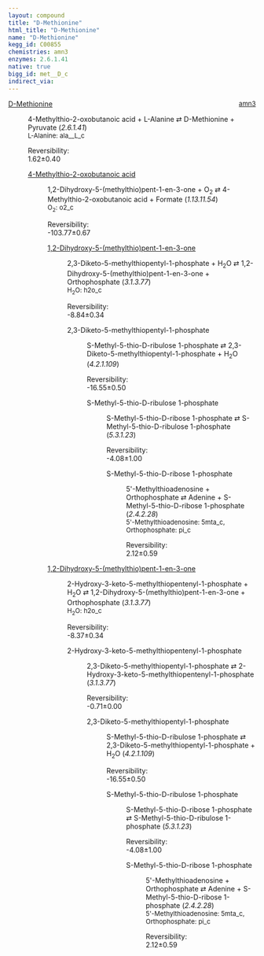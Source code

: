 ```yaml
---
layout: compound
title: "D-Methionine"
html_title: "D-Methionine"
name: "D-Methionine"
kegg_id: C00855
chemistries: amn3
enzymes: 2.6.1.41
native: true
bigg_id: met__D_c
indirect_via: 
---
```

<dl><dt class='rs-product'><a href='/compounds/C00855' class='link-dark' data-bs-toggle='tooltip' data-bs-html='true' data-bs-title='KEGG: C00855'>D-Methionine</a><span style='float: right; max-width: 40%'><a href='/chemistries/amn3' class='link-dark opacity-50' style='font-size: small; word-wrap: anywhere;'>amn3</a></span></dt><dd><p>4-Methylthio-2-oxobutanoic acid + L-Alanine &#8644; D-Methionine + Pyruvate (<i>2.6.1.41</i>)<br /><span style='font-size: small;'><span data-bs-toggle='tooltip' data-bs-html='true' data-bs-title='KEGG: C00041'>L-Alanine</span>: ala__L_c</span><br /><div class="reversibility_info">Reversibility: <div class="progress"><div class="progress-bar bg-success" role="progressbar" style="width: 0%" aria-valuenow="0" aria-valuemin="0" aria-valuemax="100"></div></div><span>1.62&plusmn;0.40</span><div class="progress"><div class="progress-bar bg-danger" role="progressbar" style="width: 16.19%" aria-valuenow="1.61929779389832" aria-valuemin="0" aria-valuemax="10"></div><div class="progress-bar bg-warning" role="progressbar" style="width: 3.95%" aria-valuenow="1.61929779389832" aria-valuemin="0" aria-valuemax="10"></div></div></div></p><dl><dt><a href='/compounds/C01180' class='link-dark' data-bs-toggle='tooltip' data-bs-html='true' data-bs-title='KEGG: C01180'>4-Methylthio-2-oxobutanoic acid</a><span style='float: right; max-width: 40%'><a href='/chemistries/None' class='link-dark opacity-50' style='font-size: small; word-wrap: anywhere;'></a></span></dt><dd><p>1,2-Dihydroxy-5-(methylthio)pent-1-en-3-one + O<sub>2</sub> &#8644; 4-Methylthio-2-oxobutanoic acid + Formate (<i>1.13.11.54</i>)<br /><span style='font-size: small;'><span data-bs-toggle='tooltip' data-bs-html='true' data-bs-title='KEGG: C00007'>O<sub>2</sub></span>: o2_c</span><br /><div class="reversibility_info">Reversibility: <div class="progress" style="flex-direction: row-reverse;"><div class="progress-bar bg-success" role="progressbar" style="width: 1037.68%" aria-valuenow="-103.76812033143135" aria-valuemin="0" aria-valuemax="10"></div></div><span>-103.77&plusmn;0.67</span><div class="progress"><div class="progress-bar bg-danger" role="progressbar" style="width: 0%" aria-valuenow="-103.76812033143135" aria-valuemin="0" aria-valuemax="10"></div></div></div></p><dl><dt><a href='/compounds/C15606' class='link-dark' data-bs-toggle='tooltip' data-bs-html='true' data-bs-title='KEGG: C15606'>1,2-Dihydroxy-5-(methylthio)pent-1-en-3-one</a><span style='float: right; max-width: 40%'><a href='/chemistries/None' class='link-dark opacity-50' style='font-size: small; word-wrap: anywhere;'></a></span></dt><dd><p>2,3-Diketo-5-methylthiopentyl-1-phosphate + H<sub>2</sub>O &#8644; 1,2-Dihydroxy-5-(methylthio)pent-1-en-3-one + Orthophosphate (<i>3.1.3.77</i>)<br /><span style='font-size: small;'><span data-bs-toggle='tooltip' data-bs-html='true' data-bs-title='KEGG: C00001'>H<sub>2</sub>O</span>: h2o_c</span><br /><div class="reversibility_info">Reversibility: <div class="progress" style="flex-direction: row-reverse;"><div class="progress-bar bg-success" role="progressbar" style="width: 88.41%" aria-valuenow="-8.840828733967882" aria-valuemin="0" aria-valuemax="10"></div><div class="progress-bar bg-warning" role="progressbar" style="width: 3.35%" aria-valuenow="-8.840828733967882" aria-valuemin="0" aria-valuemax="10"></div></div><span>-8.84&plusmn;0.34</span><div class="progress"><div class="progress-bar bg-danger" role="progressbar" style="width: 0%" aria-valuenow="-8.840828733967882" aria-valuemin="0" aria-valuemax="10"></div></div></div></p><dl><dt><span data-bs-toggle='tooltip' data-bs-html='true' data-bs-title='KEGG: C15650'>2,3-Diketo-5-methylthiopentyl-1-phosphate</span><span style='float: right; max-width: 40%'><a href='/chemistries/None' class='link-dark opacity-50' style='font-size: small; word-wrap: anywhere;'></a></span></dt><dd><p>S-Methyl-5-thio-D-ribulose 1-phosphate &#8644; 2,3-Diketo-5-methylthiopentyl-1-phosphate + H<sub>2</sub>O (<i>4.2.1.109</i>)<br /><div class="reversibility_info">Reversibility: <div class="progress" style="flex-direction: row-reverse;"><div class="progress-bar bg-success" role="progressbar" style="width: 165.52%" aria-valuenow="-16.551708857621822" aria-valuemin="0" aria-valuemax="10"></div></div><span>-16.55&plusmn;0.50</span><div class="progress"><div class="progress-bar bg-danger" role="progressbar" style="width: 0%" aria-valuenow="-16.551708857621822" aria-valuemin="0" aria-valuemax="10"></div></div></div></p><dl><dt><span data-bs-toggle='tooltip' data-bs-html='true' data-bs-title='KEGG: C04582'>S-Methyl-5-thio-D-ribulose 1-phosphate</span><span style='float: right; max-width: 40%'><a href='/chemistries/None' class='link-dark opacity-50' style='font-size: small; word-wrap: anywhere;'></a></span></dt><dd><p>S-Methyl-5-thio-D-ribose 1-phosphate &#8644; S-Methyl-5-thio-D-ribulose 1-phosphate (<i>5.3.1.23</i>)<br /><div class="reversibility_info">Reversibility: <div class="progress" style="flex-direction: row-reverse;"><div class="progress-bar bg-success" role="progressbar" style="width: 40.77%" aria-valuenow="-4.076856700949041" aria-valuemin="0" aria-valuemax="10"></div><div class="progress-bar bg-warning" role="progressbar" style="width: 9.96%" aria-valuenow="-4.076856700949041" aria-valuemin="0" aria-valuemax="10"></div></div><span>-4.08&plusmn;1.00</span><div class="progress"><div class="progress-bar bg-danger" role="progressbar" style="width: 0%" aria-valuenow="-4.076856700949041" aria-valuemin="0" aria-valuemax="10"></div></div></div></p><dl><dt><span data-bs-toggle='tooltip' data-bs-html='true' data-bs-title='KEGG: C04188'>S-Methyl-5-thio-D-ribose 1-phosphate</span><span style='float: right; max-width: 40%'><a href='/chemistries/None' class='link-dark opacity-50' style='font-size: small; word-wrap: anywhere;'></a></span></dt><dd><p>5'-Methylthioadenosine + Orthophosphate &#8644; Adenine + S-Methyl-5-thio-D-ribose 1-phosphate (<i>2.4.2.28</i>)<br /><span style='font-size: small;'><span data-bs-toggle='tooltip' data-bs-html='true' data-bs-title='KEGG: C00170'>5'-Methylthioadenosine</span>: 5mta_c, <span data-bs-toggle='tooltip' data-bs-html='true' data-bs-title='KEGG: C00009'>Orthophosphate</span>: pi_c</span><br /><div class="reversibility_info">Reversibility: <div class="progress"><div class="progress-bar bg-success" role="progressbar" style="width: 0%" aria-valuenow="0" aria-valuemin="0" aria-valuemax="100"></div></div><span>2.12&plusmn;0.59</span><div class="progress"><div class="progress-bar bg-danger" role="progressbar" style="width: 21.19%" aria-valuenow="2.1186815182826" aria-valuemin="0" aria-valuemax="10"></div><div class="progress-bar bg-warning" role="progressbar" style="width: 5.92%" aria-valuenow="2.1186815182826" aria-valuemin="0" aria-valuemax="10"></div></div></div></p><dl></dl></dd></dl></dd></dl></dd></dl></dd><dt><a href='/compounds/C15606' class='link-dark' data-bs-toggle='tooltip' data-bs-html='true' data-bs-title='KEGG: C15606'>1,2-Dihydroxy-5-(methylthio)pent-1-en-3-one</a><span style='float: right; max-width: 40%'><a href='/chemistries/None' class='link-dark opacity-50' style='font-size: small; word-wrap: anywhere;'></a></span></dt><dd><p>2-Hydroxy-3-keto-5-methylthiopentenyl-1-phosphate + H<sub>2</sub>O &#8644; 1,2-Dihydroxy-5-(methylthio)pent-1-en-3-one + Orthophosphate (<i>3.1.3.77</i>)<br /><span style='font-size: small;'><span data-bs-toggle='tooltip' data-bs-html='true' data-bs-title='KEGG: C00001'>H<sub>2</sub>O</span>: h2o_c</span><br /><div class="reversibility_info">Reversibility: <div class="progress" style="flex-direction: row-reverse;"><div class="progress-bar bg-success" role="progressbar" style="width: 83.71%" aria-valuenow="-8.37058916978875" aria-valuemin="0" aria-valuemax="10"></div><div class="progress-bar bg-warning" role="progressbar" style="width: 3.35%" aria-valuenow="-8.37058916978875" aria-valuemin="0" aria-valuemax="10"></div></div><span>-8.37&plusmn;0.34</span><div class="progress"><div class="progress-bar bg-danger" role="progressbar" style="width: 0%" aria-valuenow="-8.37058916978875" aria-valuemin="0" aria-valuemax="10"></div></div></div></p><dl><dt><span data-bs-toggle='tooltip' data-bs-html='true' data-bs-title='KEGG: C15651'>2-Hydroxy-3-keto-5-methylthiopentenyl-1-phosphate</span><span style='float: right; max-width: 40%'><a href='/chemistries/None' class='link-dark opacity-50' style='font-size: small; word-wrap: anywhere;'></a></span></dt><dd><p>2,3-Diketo-5-methylthiopentyl-1-phosphate &#8644; 2-Hydroxy-3-keto-5-methylthiopentenyl-1-phosphate (<i>3.1.3.77</i>)<br /><div class="reversibility_info">Reversibility: <div class="progress" style="flex-direction: row-reverse;"><div class="progress-bar bg-success" role="progressbar" style="width: 7.05%" aria-valuenow="-0.7053593462687247" aria-valuemin="0" aria-valuemax="10"></div><div class="progress-bar bg-warning" role="progressbar" style="width: 0.00%" aria-valuenow="-0.7053593462687247" aria-valuemin="0" aria-valuemax="10"></div></div><span>-0.71&plusmn;0.00</span><div class="progress"><div class="progress-bar bg-danger" role="progressbar" style="width: 0%" aria-valuenow="-0.7053593462687247" aria-valuemin="0" aria-valuemax="10"></div></div></div></p><dl><dt><span data-bs-toggle='tooltip' data-bs-html='true' data-bs-title='KEGG: C15650'>2,3-Diketo-5-methylthiopentyl-1-phosphate</span><span style='float: right; max-width: 40%'><a href='/chemistries/None' class='link-dark opacity-50' style='font-size: small; word-wrap: anywhere;'></a></span></dt><dd><p>S-Methyl-5-thio-D-ribulose 1-phosphate &#8644; 2,3-Diketo-5-methylthiopentyl-1-phosphate + H<sub>2</sub>O (<i>4.2.1.109</i>)<br /><div class="reversibility_info">Reversibility: <div class="progress" style="flex-direction: row-reverse;"><div class="progress-bar bg-success" role="progressbar" style="width: 165.52%" aria-valuenow="-16.551708857621822" aria-valuemin="0" aria-valuemax="10"></div></div><span>-16.55&plusmn;0.50</span><div class="progress"><div class="progress-bar bg-danger" role="progressbar" style="width: 0%" aria-valuenow="-16.551708857621822" aria-valuemin="0" aria-valuemax="10"></div></div></div></p><dl><dt><span data-bs-toggle='tooltip' data-bs-html='true' data-bs-title='KEGG: C04582'>S-Methyl-5-thio-D-ribulose 1-phosphate</span><span style='float: right; max-width: 40%'><a href='/chemistries/None' class='link-dark opacity-50' style='font-size: small; word-wrap: anywhere;'></a></span></dt><dd><p>S-Methyl-5-thio-D-ribose 1-phosphate &#8644; S-Methyl-5-thio-D-ribulose 1-phosphate (<i>5.3.1.23</i>)<br /><div class="reversibility_info">Reversibility: <div class="progress" style="flex-direction: row-reverse;"><div class="progress-bar bg-success" role="progressbar" style="width: 40.77%" aria-valuenow="-4.076856700949041" aria-valuemin="0" aria-valuemax="10"></div><div class="progress-bar bg-warning" role="progressbar" style="width: 9.96%" aria-valuenow="-4.076856700949041" aria-valuemin="0" aria-valuemax="10"></div></div><span>-4.08&plusmn;1.00</span><div class="progress"><div class="progress-bar bg-danger" role="progressbar" style="width: 0%" aria-valuenow="-4.076856700949041" aria-valuemin="0" aria-valuemax="10"></div></div></div></p><dl><dt><span data-bs-toggle='tooltip' data-bs-html='true' data-bs-title='KEGG: C04188'>S-Methyl-5-thio-D-ribose 1-phosphate</span><span style='float: right; max-width: 40%'><a href='/chemistries/None' class='link-dark opacity-50' style='font-size: small; word-wrap: anywhere;'></a></span></dt><dd><p>5'-Methylthioadenosine + Orthophosphate &#8644; Adenine + S-Methyl-5-thio-D-ribose 1-phosphate (<i>2.4.2.28</i>)<br /><span style='font-size: small;'><span data-bs-toggle='tooltip' data-bs-html='true' data-bs-title='KEGG: C00170'>5'-Methylthioadenosine</span>: 5mta_c, <span data-bs-toggle='tooltip' data-bs-html='true' data-bs-title='KEGG: C00009'>Orthophosphate</span>: pi_c</span><br /><div class="reversibility_info">Reversibility: <div class="progress"><div class="progress-bar bg-success" role="progressbar" style="width: 0%" aria-valuenow="0" aria-valuemin="0" aria-valuemax="100"></div></div><span>2.12&plusmn;0.59</span><div class="progress"><div class="progress-bar bg-danger" role="progressbar" style="width: 21.19%" aria-valuenow="2.1186815182826" aria-valuemin="0" aria-valuemax="10"></div><div class="progress-bar bg-warning" role="progressbar" style="width: 5.92%" aria-valuenow="2.1186815182826" aria-valuemin="0" aria-valuemax="10"></div></div></div></p><dl></dl></dd></dl></dd></dl></dd></dl></dd></dl></dd></dl></dd></dl></dd></dl>